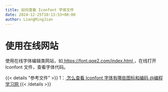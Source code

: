 ```yaml
---
title: 如何查看 Iconfont 字体文件
date: 2024-12-25T10:13:53+08:00
author: LiangMingJian
---
```


# 使用在线网站

使用在线字体编辑类网站，如[ https://font.qqe2.com/index.html ](https://font.qqe2.com/index.html)，在线打开 Iconfont 文件，查看字体代码。

{{< details "参考文件" >}} 
1：[ 怎么查看 Iconfont 字体有哪些图标和编码 @编程学习网 ](http://www.topstudy.com.cn/nav/web/83553.html)
{{< /details >}}
